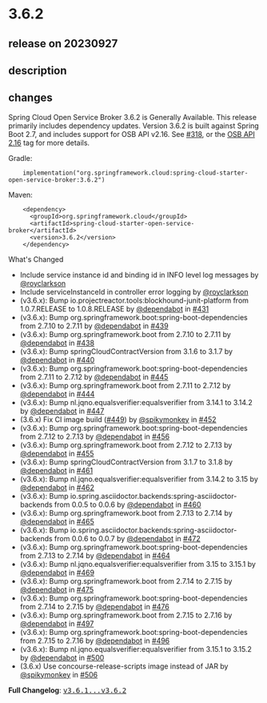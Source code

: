 # 3.6.2

## release on 20230927

## description

## changes

Spring Cloud Open Service Broker 3.6.2 is Generally Available. This release primarily includes dependency updates. Version 3.6.2 is built against Spring Boot 2.7, and includes support for OSB API v2.16. See <a class="issue-link js-issue-link" data-error-text="Failed to load title" data-id="799346533" data-permission-text="Title is private" data-url="https://github.com/spring-cloud/spring-cloud-open-service-broker/issues/318" data-hovercard-type="issue" data-hovercard-url="/spring-cloud/spring-cloud-open-service-broker/issues/318/hovercard" href="https://github.com/spring-cloud/spring-cloud-open-service-broker/issues/318">#318</a>, or the <a href="https://github.com/spring-cloud/spring-cloud-open-service-broker/issues?q=label%3A%22OSB+API+2.16%22+">OSB API 2.16</a> tag for more details.

Gradle:

        implementation("org.springframework.cloud:spring-cloud-starter-open-service-broker:3.6.2")

Maven:

        <dependency>
          <groupId>org.springframework.cloud</groupId>
          <artifactId>spring-cloud-starter-open-service-broker</artifactId>
          <version>3.6.2</version>
        </dependency>

What's Changed

* Include service instance id and binding id in INFO level log messages by <a class="user-mention notranslate" data-hovercard-type="user" data-hovercard-url="/users/royclarkson/hovercard" data-octo-click="hovercard-link-click" data-octo-dimensions="link_type:self" href="https://github.com/royclarkson">@royclarkson</a>
* Include serviceInstanceId in controller error logging by <a class="user-mention notranslate" data-hovercard-type="user" data-hovercard-url="/users/royclarkson/hovercard" data-octo-click="hovercard-link-click" data-octo-dimensions="link_type:self" href="https://github.com/royclarkson">@royclarkson</a>
* (v3.6.x): Bump io.projectreactor.tools:blockhound-junit-platform from 1.0.7.RELEASE to 1.0.8.RELEASE by <a class="user-mention notranslate" data-hovercard-type="organization" data-hovercard-url="/orgs/dependabot/hovercard" data-octo-click="hovercard-link-click" data-octo-dimensions="link_type:self" href="https://github.com/dependabot">@dependabot</a> in <a class="issue-link js-issue-link" data-error-text="Failed to load title" data-id="1658406133" data-permission-text="Title is private" data-url="https://github.com/spring-cloud/spring-cloud-open-service-broker/issues/431" data-hovercard-type="pull_request" data-hovercard-url="/spring-cloud/spring-cloud-open-service-broker/pull/431/hovercard" href="https://github.com/spring-cloud/spring-cloud-open-service-broker/pull/431">#431</a>
* (v3.6.x): Bump org.springframework.boot:spring-boot-dependencies from 2.7.10 to 2.7.11 by <a class="user-mention notranslate" data-hovercard-type="organization" data-hovercard-url="/orgs/dependabot/hovercard" data-octo-click="hovercard-link-click" data-octo-dimensions="link_type:self" href="https://github.com/dependabot">@dependabot</a> in <a class="issue-link js-issue-link" data-error-text="Failed to load title" data-id="1677875143" data-permission-text="Title is private" data-url="https://github.com/spring-cloud/spring-cloud-open-service-broker/issues/439" data-hovercard-type="pull_request" data-hovercard-url="/spring-cloud/spring-cloud-open-service-broker/pull/439/hovercard" href="https://github.com/spring-cloud/spring-cloud-open-service-broker/pull/439">#439</a>
* (v3.6.x): Bump org.springframework.boot from 2.7.10 to 2.7.11 by <a class="user-mention notranslate" data-hovercard-type="organization" data-hovercard-url="/orgs/dependabot/hovercard" data-octo-click="hovercard-link-click" data-octo-dimensions="link_type:self" href="https://github.com/dependabot">@dependabot</a> in <a class="issue-link js-issue-link" data-error-text="Failed to load title" data-id="1677874915" data-permission-text="Title is private" data-url="https://github.com/spring-cloud/spring-cloud-open-service-broker/issues/438" data-hovercard-type="pull_request" data-hovercard-url="/spring-cloud/spring-cloud-open-service-broker/pull/438/hovercard" href="https://github.com/spring-cloud/spring-cloud-open-service-broker/pull/438">#438</a>
* (v3.6.x): Bump springCloudContractVersion from 3.1.6 to 3.1.7 by <a class="user-mention notranslate" data-hovercard-type="organization" data-hovercard-url="/orgs/dependabot/hovercard" data-octo-click="hovercard-link-click" data-octo-dimensions="link_type:self" href="https://github.com/dependabot">@dependabot</a> in <a class="issue-link js-issue-link" data-error-text="Failed to load title" data-id="1687953287" data-permission-text="Title is private" data-url="https://github.com/spring-cloud/spring-cloud-open-service-broker/issues/440" data-hovercard-type="pull_request" data-hovercard-url="/spring-cloud/spring-cloud-open-service-broker/pull/440/hovercard" href="https://github.com/spring-cloud/spring-cloud-open-service-broker/pull/440">#440</a>
* (v3.6.x): Bump org.springframework.boot:spring-boot-dependencies from 2.7.11 to 2.7.12 by <a class="user-mention notranslate" data-hovercard-type="organization" data-hovercard-url="/orgs/dependabot/hovercard" data-octo-click="hovercard-link-click" data-octo-dimensions="link_type:self" href="https://github.com/dependabot">@dependabot</a> in <a class="issue-link js-issue-link" data-error-text="Failed to load title" data-id="1716670976" data-permission-text="Title is private" data-url="https://github.com/spring-cloud/spring-cloud-open-service-broker/issues/445" data-hovercard-type="pull_request" data-hovercard-url="/spring-cloud/spring-cloud-open-service-broker/pull/445/hovercard" href="https://github.com/spring-cloud/spring-cloud-open-service-broker/pull/445">#445</a>
* (v3.6.x): Bump org.springframework.boot from 2.7.11 to 2.7.12 by <a class="user-mention notranslate" data-hovercard-type="organization" data-hovercard-url="/orgs/dependabot/hovercard" data-octo-click="hovercard-link-click" data-octo-dimensions="link_type:self" href="https://github.com/dependabot">@dependabot</a> in <a class="issue-link js-issue-link" data-error-text="Failed to load title" data-id="1716670789" data-permission-text="Title is private" data-url="https://github.com/spring-cloud/spring-cloud-open-service-broker/issues/444" data-hovercard-type="pull_request" data-hovercard-url="/spring-cloud/spring-cloud-open-service-broker/pull/444/hovercard" href="https://github.com/spring-cloud/spring-cloud-open-service-broker/pull/444">#444</a>
* (v3.6.x): Bump nl.jqno.equalsverifier:equalsverifier from 3.14.1 to 3.14.2 by <a class="user-mention notranslate" data-hovercard-type="organization" data-hovercard-url="/orgs/dependabot/hovercard" data-octo-click="hovercard-link-click" data-octo-dimensions="link_type:self" href="https://github.com/dependabot">@dependabot</a> in <a class="issue-link js-issue-link" data-error-text="Failed to load title" data-id="1735540612" data-permission-text="Title is private" data-url="https://github.com/spring-cloud/spring-cloud-open-service-broker/issues/447" data-hovercard-type="pull_request" data-hovercard-url="/spring-cloud/spring-cloud-open-service-broker/pull/447/hovercard" href="https://github.com/spring-cloud/spring-cloud-open-service-broker/pull/447">#447</a>
* (3.6.x) Fix CI image build (<a class="issue-link js-issue-link" data-error-text="Failed to load title" data-id="1736895846" data-permission-text="Title is private" data-url="https://github.com/spring-cloud/spring-cloud-open-service-broker/issues/449" data-hovercard-type="issue" data-hovercard-url="/spring-cloud/spring-cloud-open-service-broker/issues/449/hovercard" href="https://github.com/spring-cloud/spring-cloud-open-service-broker/issues/449">#449</a>) by <a class="user-mention notranslate" data-hovercard-type="user" data-hovercard-url="/users/spikymonkey/hovercard" data-octo-click="hovercard-link-click" data-octo-dimensions="link_type:self" href="https://github.com/spikymonkey">@spikymonkey</a> in <a class="issue-link js-issue-link" data-error-text="Failed to load title" data-id="1749602333" data-permission-text="Title is private" data-url="https://github.com/spring-cloud/spring-cloud-open-service-broker/issues/452" data-hovercard-type="pull_request" data-hovercard-url="/spring-cloud/spring-cloud-open-service-broker/pull/452/hovercard" href="https://github.com/spring-cloud/spring-cloud-open-service-broker/pull/452">#452</a>
* (v3.6.x): Bump org.springframework.boot:spring-boot-dependencies from 2.7.12 to 2.7.13 by <a class="user-mention notranslate" data-hovercard-type="organization" data-hovercard-url="/orgs/dependabot/hovercard" data-octo-click="hovercard-link-click" data-octo-dimensions="link_type:self" href="https://github.com/dependabot">@dependabot</a> in <a class="issue-link js-issue-link" data-error-text="Failed to load title" data-id="1770836539" data-permission-text="Title is private" data-url="https://github.com/spring-cloud/spring-cloud-open-service-broker/issues/456" data-hovercard-type="pull_request" data-hovercard-url="/spring-cloud/spring-cloud-open-service-broker/pull/456/hovercard" href="https://github.com/spring-cloud/spring-cloud-open-service-broker/pull/456">#456</a>
* (v3.6.x): Bump org.springframework.boot from 2.7.12 to 2.7.13 by <a class="user-mention notranslate" data-hovercard-type="organization" data-hovercard-url="/orgs/dependabot/hovercard" data-octo-click="hovercard-link-click" data-octo-dimensions="link_type:self" href="https://github.com/dependabot">@dependabot</a> in <a class="issue-link js-issue-link" data-error-text="Failed to load title" data-id="1770836259" data-permission-text="Title is private" data-url="https://github.com/spring-cloud/spring-cloud-open-service-broker/issues/455" data-hovercard-type="pull_request" data-hovercard-url="/spring-cloud/spring-cloud-open-service-broker/pull/455/hovercard" href="https://github.com/spring-cloud/spring-cloud-open-service-broker/pull/455">#455</a>
* (v3.6.x): Bump springCloudContractVersion from 3.1.7 to 3.1.8 by <a class="user-mention notranslate" data-hovercard-type="organization" data-hovercard-url="/orgs/dependabot/hovercard" data-octo-click="hovercard-link-click" data-octo-dimensions="link_type:self" href="https://github.com/dependabot">@dependabot</a> in <a class="issue-link js-issue-link" data-error-text="Failed to load title" data-id="1781948986" data-permission-text="Title is private" data-url="https://github.com/spring-cloud/spring-cloud-open-service-broker/issues/461" data-hovercard-type="pull_request" data-hovercard-url="/spring-cloud/spring-cloud-open-service-broker/pull/461/hovercard" href="https://github.com/spring-cloud/spring-cloud-open-service-broker/pull/461">#461</a>
* (v3.6.x): Bump nl.jqno.equalsverifier:equalsverifier from 3.14.2 to 3.15 by <a class="user-mention notranslate" data-hovercard-type="organization" data-hovercard-url="/orgs/dependabot/hovercard" data-octo-click="hovercard-link-click" data-octo-dimensions="link_type:self" href="https://github.com/dependabot">@dependabot</a> in <a class="issue-link js-issue-link" data-error-text="Failed to load title" data-id="1795968561" data-permission-text="Title is private" data-url="https://github.com/spring-cloud/spring-cloud-open-service-broker/issues/462" data-hovercard-type="pull_request" data-hovercard-url="/spring-cloud/spring-cloud-open-service-broker/pull/462/hovercard" href="https://github.com/spring-cloud/spring-cloud-open-service-broker/pull/462">#462</a>
* (v3.6.x): Bump io.spring.asciidoctor.backends:spring-asciidoctor-backends from 0.0.5 to 0.0.6 by <a class="user-mention notranslate" data-hovercard-type="organization" data-hovercard-url="/orgs/dependabot/hovercard" data-octo-click="hovercard-link-click" data-octo-dimensions="link_type:self" href="https://github.com/dependabot">@dependabot</a> in <a class="issue-link js-issue-link" data-error-text="Failed to load title" data-id="1781948820" data-permission-text="Title is private" data-url="https://github.com/spring-cloud/spring-cloud-open-service-broker/issues/460" data-hovercard-type="pull_request" data-hovercard-url="/spring-cloud/spring-cloud-open-service-broker/pull/460/hovercard" href="https://github.com/spring-cloud/spring-cloud-open-service-broker/pull/460">#460</a>
* (v3.6.x): Bump org.springframework.boot from 2.7.13 to 2.7.14 by <a class="user-mention notranslate" data-hovercard-type="organization" data-hovercard-url="/orgs/dependabot/hovercard" data-octo-click="hovercard-link-click" data-octo-dimensions="link_type:self" href="https://github.com/dependabot">@dependabot</a> in <a class="issue-link js-issue-link" data-error-text="Failed to load title" data-id="1815167953" data-permission-text="Title is private" data-url="https://github.com/spring-cloud/spring-cloud-open-service-broker/issues/465" data-hovercard-type="pull_request" data-hovercard-url="/spring-cloud/spring-cloud-open-service-broker/pull/465/hovercard" href="https://github.com/spring-cloud/spring-cloud-open-service-broker/pull/465">#465</a>
* (v3.6.x): Bump io.spring.asciidoctor.backends:spring-asciidoctor-backends from 0.0.6 to 0.0.7 by <a class="user-mention notranslate" data-hovercard-type="organization" data-hovercard-url="/orgs/dependabot/hovercard" data-octo-click="hovercard-link-click" data-octo-dimensions="link_type:self" href="https://github.com/dependabot">@dependabot</a> in <a class="issue-link js-issue-link" data-error-text="Failed to load title" data-id="1856090675" data-permission-text="Title is private" data-url="https://github.com/spring-cloud/spring-cloud-open-service-broker/issues/472" data-hovercard-type="pull_request" data-hovercard-url="/spring-cloud/spring-cloud-open-service-broker/pull/472/hovercard" href="https://github.com/spring-cloud/spring-cloud-open-service-broker/pull/472">#472</a>
* (v3.6.x): Bump org.springframework.boot:spring-boot-dependencies from 2.7.13 to 2.7.14 by <a class="user-mention notranslate" data-hovercard-type="organization" data-hovercard-url="/orgs/dependabot/hovercard" data-octo-click="hovercard-link-click" data-octo-dimensions="link_type:self" href="https://github.com/dependabot">@dependabot</a> in <a class="issue-link js-issue-link" data-error-text="Failed to load title" data-id="1815167882" data-permission-text="Title is private" data-url="https://github.com/spring-cloud/spring-cloud-open-service-broker/issues/464" data-hovercard-type="pull_request" data-hovercard-url="/spring-cloud/spring-cloud-open-service-broker/pull/464/hovercard" href="https://github.com/spring-cloud/spring-cloud-open-service-broker/pull/464">#464</a>
* (v3.6.x): Bump nl.jqno.equalsverifier:equalsverifier from 3.15 to 3.15.1 by <a class="user-mention notranslate" data-hovercard-type="organization" data-hovercard-url="/orgs/dependabot/hovercard" data-octo-click="hovercard-link-click" data-octo-dimensions="link_type:self" href="https://github.com/dependabot">@dependabot</a> in <a class="issue-link js-issue-link" data-error-text="Failed to load title" data-id="1834304642" data-permission-text="Title is private" data-url="https://github.com/spring-cloud/spring-cloud-open-service-broker/issues/469" data-hovercard-type="pull_request" data-hovercard-url="/spring-cloud/spring-cloud-open-service-broker/pull/469/hovercard" href="https://github.com/spring-cloud/spring-cloud-open-service-broker/pull/469">#469</a>
* (v3.6.x): Bump org.springframework.boot from 2.7.14 to 2.7.15 by <a class="user-mention notranslate" data-hovercard-type="organization" data-hovercard-url="/orgs/dependabot/hovercard" data-octo-click="hovercard-link-click" data-octo-dimensions="link_type:self" href="https://github.com/dependabot">@dependabot</a> in <a class="issue-link js-issue-link" data-error-text="Failed to load title" data-id="1866327491" data-permission-text="Title is private" data-url="https://github.com/spring-cloud/spring-cloud-open-service-broker/issues/475" data-hovercard-type="pull_request" data-hovercard-url="/spring-cloud/spring-cloud-open-service-broker/pull/475/hovercard" href="https://github.com/spring-cloud/spring-cloud-open-service-broker/pull/475">#475</a>
* (v3.6.x): Bump org.springframework.boot:spring-boot-dependencies from 2.7.14 to 2.7.15 by <a class="user-mention notranslate" data-hovercard-type="organization" data-hovercard-url="/orgs/dependabot/hovercard" data-octo-click="hovercard-link-click" data-octo-dimensions="link_type:self" href="https://github.com/dependabot">@dependabot</a> in <a class="issue-link js-issue-link" data-error-text="Failed to load title" data-id="1866327662" data-permission-text="Title is private" data-url="https://github.com/spring-cloud/spring-cloud-open-service-broker/issues/476" data-hovercard-type="pull_request" data-hovercard-url="/spring-cloud/spring-cloud-open-service-broker/pull/476/hovercard" href="https://github.com/spring-cloud/spring-cloud-open-service-broker/pull/476">#476</a>
* (v3.6.x): Bump org.springframework.boot from 2.7.15 to 2.7.16 by <a class="user-mention notranslate" data-hovercard-type="organization" data-hovercard-url="/orgs/dependabot/hovercard" data-octo-click="hovercard-link-click" data-octo-dimensions="link_type:self" href="https://github.com/dependabot">@dependabot</a> in <a class="issue-link js-issue-link" data-error-text="Failed to load title" data-id="1908206454" data-permission-text="Title is private" data-url="https://github.com/spring-cloud/spring-cloud-open-service-broker/issues/497" data-hovercard-type="pull_request" data-hovercard-url="/spring-cloud/spring-cloud-open-service-broker/pull/497/hovercard" href="https://github.com/spring-cloud/spring-cloud-open-service-broker/pull/497">#497</a>
* (v3.6.x): Bump org.springframework.boot:spring-boot-dependencies from 2.7.15 to 2.7.16 by <a class="user-mention notranslate" data-hovercard-type="organization" data-hovercard-url="/orgs/dependabot/hovercard" data-octo-click="hovercard-link-click" data-octo-dimensions="link_type:self" href="https://github.com/dependabot">@dependabot</a> in <a class="issue-link js-issue-link" data-error-text="Failed to load title" data-id="1908206394" data-permission-text="Title is private" data-url="https://github.com/spring-cloud/spring-cloud-open-service-broker/issues/496" data-hovercard-type="pull_request" data-hovercard-url="/spring-cloud/spring-cloud-open-service-broker/pull/496/hovercard" href="https://github.com/spring-cloud/spring-cloud-open-service-broker/pull/496">#496</a>
* (v3.6.x): Bump nl.jqno.equalsverifier:equalsverifier from 3.15.1 to 3.15.2 by <a class="user-mention notranslate" data-hovercard-type="organization" data-hovercard-url="/orgs/dependabot/hovercard" data-octo-click="hovercard-link-click" data-octo-dimensions="link_type:self" href="https://github.com/dependabot">@dependabot</a> in <a class="issue-link js-issue-link" data-error-text="Failed to load title" data-id="1910677711" data-permission-text="Title is private" data-url="https://github.com/spring-cloud/spring-cloud-open-service-broker/issues/500" data-hovercard-type="pull_request" data-hovercard-url="/spring-cloud/spring-cloud-open-service-broker/pull/500/hovercard" href="https://github.com/spring-cloud/spring-cloud-open-service-broker/pull/500">#500</a>
* (3.6.x) Use concourse-release-scripts image instead of JAR by <a class="user-mention notranslate" data-hovercard-type="user" data-hovercard-url="/users/spikymonkey/hovercard" data-octo-click="hovercard-link-click" data-octo-dimensions="link_type:self" href="https://github.com/spikymonkey">@spikymonkey</a> in <a class="issue-link js-issue-link" data-error-text="Failed to load title" data-id="1913917963" data-permission-text="Title is private" data-url="https://github.com/spring-cloud/spring-cloud-open-service-broker/issues/506" data-hovercard-type="pull_request" data-hovercard-url="/spring-cloud/spring-cloud-open-service-broker/pull/506/hovercard" href="https://github.com/spring-cloud/spring-cloud-open-service-broker/pull/506">#506</a>

<strong>Full Changelog</strong>: <a class="commit-link" href="https://github.com/spring-cloud/spring-cloud-open-service-broker/compare/v3.6.1...v3.6.2"><tt>v3.6.1...v3.6.2</tt></a>

